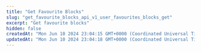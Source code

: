 ```yaml
---
title: "Get Favourite Blocks"
slug: "get_favourite_blocks_api_v1_user_favourites_blocks_get"
excerpt: "Get favourite blocks"
hidden: false
createdAt: "Mon Jun 10 2024 23:04:15 GMT+0000 (Coordinated Universal Time)"
updatedAt: "Mon Jun 10 2024 23:04:18 GMT+0000 (Coordinated Universal Time)"
---
```

